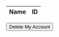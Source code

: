 <table>
    <thead>
        <tr>
            <th>Name</th>
            <th>ID</th>
        </tr>
    </thead>
    <tbody id="result">
    </tbody>
</table>

<script type="module">
    const url = 'http://127.0.0.1:8086/api/users/';
    // prepare HTML result container for new output
    const resultContainer = document.getElementById("result");
    const options = {
        mode: 'cors', // no-cors, cors, same-origin
        credentials: 'include', // include, same-origin, omit
        headers: {
            'Content-Type': 'application/json'
        },
        method: 'GET', // Override the method property
        cache: 'no-cache', // Set the cache property
    };

    // fetch the API
    fetch(url, options)
        // response is a RESTful "promise" on any successful fetch
        .then(response => {
            // check for response errors and display
            if (response.status !== 200) {
                const errorMsg = 'Database response error: ' + response.status;
                window.location.href = "http://127.0.0.1:4200/student/2024/01/31/403error.html";
                console.log(errorMsg);
                const tr = document.createElement("tr");
                const td = document.createElement("td");
                td.innerHTML = errorMsg;
                tr.appendChild(td);
                resultContainer.appendChild(tr);
                return;
            }
            // valid response will contain JSON data
            response.json().then(data => {
                console.log(data);
                for (const row of data) {
                    // tr and td build out for each row
                    const tr = document.createElement("tr");
                    const name = document.createElement("td");
                    const id = document.createElement("td");
                    // data is specific to the API
                    name.innerHTML = row.name;
                    id.innerHTML = row.uid;
                    // this builds td's into tr
                    tr.appendChild(name);
                    tr.appendChild(id);
                    // append the row to table
                    resultContainer.appendChild(tr);
                }
            })
            // catch fetch errors (i.e., ACCESS to server blocked)
            .catch(err => {
                console.error(err);
                const tr = document.createElement("tr");
                const td = document.createElement("td");
                td.innerHTML = err + ": " + url;
                tr.appendChild(td);
                resultContainer.appendChild(tr);
            ;
            });
        });
</script>


<button onclick="deleteUser()">Delete My Account</button>


<script>
    function deleteUser() {
        // You can add your logic for deleting the user here
        console.log("in function");
        const url = 'http://127.0.0.1:8086/api/users/';
        const options = {
            mode: 'cors', // no-cors, cors, same-origin
            credentials: 'include', // include, same-origin, omit
            headers: {
                'Content-Type': 'application/json'
            },
            method: 'DELETE', // Override the method property
            cache: 'no-cache', // Set the cache property
        };
        fetch(url, options)
        // response is a RESTful "promise" on any successful fetch
        .then(response => {
            // check for response errors and display
            if (response.status !== 200) {
                const errorMsg = 'Database response error: ' + response.status;
                window.location.href = "http://127.0.0.1:4200/student/2024/01/31/403error.html";
                console.log(errorMsg);
                const tr = document.createElement("tr");
                const td = document.createElement("td");
                td.innerHTML = errorMsg;
                tr.appendChild(td);
                resultContainer.appendChild(tr);
                return;
            }
            // valid response will contain JSON data
            response.json().then(data => {
                console.log("worked");
                console.log(data);
                 window.location.href = "http://127.0.0.1:4200/student/2024/01/30/DataTable.html";
            })
            // catch fetch errors (i.e., ACCESS to server blocked)
            .catch(err => {
                console.error(err);
                const tr = document.createElement("tr");
                const td = document.createElement("td");
                td.innerHTML = err + ": " + url;
                tr.appendChild(td);
                resultContainer.appendChild(tr);
            ;
            });
        });

        
    }
        
</script>
